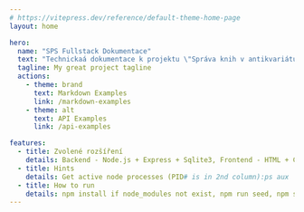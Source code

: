 ```yaml
---
# https://vitepress.dev/reference/default-theme-home-page
layout: home

hero:
  name: "SPS Fullstack Dokumentace"
  text: "Technickaá dokumentace k projektu \"Správa knih v antikvariátu\""
  tagline: My great project tagline
  actions:
    - theme: brand
      text: Markdown Examples
      link: /markdown-examples
    - theme: alt
      text: API Examples
      link: /api-examples

features:
  - title: Zvolené rozšíření
    details: Backend - Node.js + Express + Sqlite3, Frontend - HTML + CSS + JS
  - title: Hints
    details: Get active node processes (PID# is in 2nd column):ps aux | grep node, stop unwanted process by PID:kill -9 <PID#>
  - title: How to run
    details: npm install if node_modules not exist, npm run seed, npm start, ctrl + c to end process
---
```


